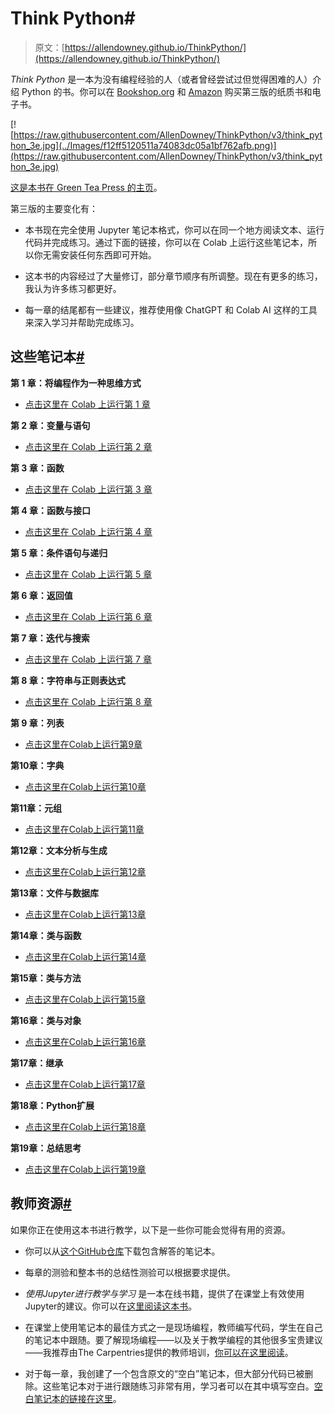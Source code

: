 # Think Python#

> 原文：[https://allendowney.github.io/ThinkPython/](https://allendowney.github.io/ThinkPython/)

*Think Python* 是一本为没有编程经验的人（或者曾经尝试过但觉得困难的人）介绍 Python 的书。你可以在 [Bookshop.org](https://bookshop.org/a/98697/9781098155438) 和 [Amazon](https://www.amazon.com/_/dp/1098155432?smid=ATVPDKIKX0DER&amp;_encoding=UTF8&amp;tag=oreilly20-20&amp;_encoding=UTF8&amp;tag=greenteapre01-20&amp;linkCode=ur2&amp;linkId=e2a529f94920295d27ec8a06e757dc7c&amp;camp=1789&amp;creative=9325) 购买第三版的纸质书和电子书。

[![https://raw.githubusercontent.com/AllenDowney/ThinkPython/v3/think_python_3e.jpg](../Images/f12ff5120511a74083dc05a1bf762afb.png)](https://raw.githubusercontent.com/AllenDowney/ThinkPython/v3/think_python_3e.jpg)

[这是本书在 Green Tea Press 的主页](https://greenteapress.com/wp/think-python-3rd-edition/)。

第三版的主要变化有：

+   本书现在完全使用 Jupyter 笔记本格式，你可以在同一个地方阅读文本、运行代码并完成练习。通过下面的链接，你可以在 Colab 上运行这些笔记本，所以你无需安装任何东西即可开始。

+   这本书的内容经过了大量修订，部分章节顺序有所调整。现在有更多的练习，我认为许多练习都更好。

+   每一章的结尾都有一些建议，推荐使用像 ChatGPT 和 Colab AI 这样的工具来深入学习并帮助完成练习。

## 这些笔记本[#](#the-notebooks "Link to this heading")

**第 1 章：将编程作为一种思维方式**

+   [点击这里在 Colab 上运行第 1 章](https://colab.research.google.com/github/AllenDowney/ThinkPython/blob/v3/chapters/chap01.ipynb)

**第 2 章：变量与语句**

+   [点击这里在 Colab 上运行第 2 章](https://colab.research.google.com/github/AllenDowney/ThinkPython/blob/v3/chapters/chap02.ipynb)

**第 3 章：函数**

+   [点击这里在 Colab 上运行第 3 章](https://colab.research.google.com/github/AllenDowney/ThinkPython/blob/v3/chapters/chap03.ipynb)

**第 4 章：函数与接口**

+   [点击这里在 Colab 上运行第 4 章](https://colab.research.google.com/github/AllenDowney/ThinkPython/blob/v3/chapters/chap04.ipynb)

**第 5 章：条件语句与递归**

+   [点击这里在 Colab 上运行第 5 章](https://colab.research.google.com/github/AllenDowney/ThinkPython/blob/v3/chapters/chap05.ipynb)

**第 6 章：返回值**

+   [点击这里在 Colab 上运行第 6 章](https://colab.research.google.com/github/AllenDowney/ThinkPython/blob/v3/chapters/chap06.ipynb)

**第 7 章：迭代与搜索**

+   [点击这里在 Colab 上运行第 7 章](https://colab.research.google.com/github/AllenDowney/ThinkPython/blob/v3/chapters/chap07.ipynb)

**第 8 章：字符串与正则表达式**

+   [点击这里在 Colab 上运行第 8 章](https://colab.research.google.com/github/AllenDowney/ThinkPython/blob/v3/chapters/chap08.ipynb)

**第 9 章：列表**

+   [点击这里在Colab上运行第9章](https://colab.research.google.com/github/AllenDowney/ThinkPython/blob/v3/chapters/chap09.ipynb)

**第10章：字典**

+   [点击这里在Colab上运行第10章](https://colab.research.google.com/github/AllenDowney/ThinkPython/blob/v3/chapters/chap10.ipynb)

**第11章：元组**

+   [点击这里在Colab上运行第11章](https://colab.research.google.com/github/AllenDowney/ThinkPython/blob/v3/chapters/chap11.ipynb)

**第12章：文本分析与生成**

+   [点击这里在Colab上运行第12章](https://colab.research.google.com/github/AllenDowney/ThinkPython/blob/v3/chapters/chap12.ipynb)

**第13章：文件与数据库**

+   [点击这里在Colab上运行第13章](https://colab.research.google.com/github/AllenDowney/ThinkPython/blob/v3/chapters/chap13.ipynb)

**第14章：类与函数**

+   [点击这里在Colab上运行第14章](https://colab.research.google.com/github/AllenDowney/ThinkPython/blob/v3/chapters/chap14.ipynb)

**第15章：类与方法**

+   [点击这里在Colab上运行第15章](https://colab.research.google.com/github/AllenDowney/ThinkPython/blob/v3/chapters/chap15.ipynb)

**第16章：类与对象**

+   [点击这里在Colab上运行第16章](https://colab.research.google.com/github/AllenDowney/ThinkPython/blob/v3/chapters/chap16.ipynb)

**第17章：继承**

+   [点击这里在Colab上运行第17章](https://colab.research.google.com/github/AllenDowney/ThinkPython/blob/v3/chapters/chap17.ipynb)

**第18章：Python扩展**

+   [点击这里在Colab上运行第18章](https://colab.research.google.com/github/AllenDowney/ThinkPython/blob/v3/chapters/chap18.ipynb)

**第19章：总结思考**

+   [点击这里在Colab上运行第19章](https://colab.research.google.com/github/AllenDowney/ThinkPython/blob/v3/chapters/chap19.ipynb)

## 教师资源[#](#resources-for-teachers "链接到此标题")

如果你正在使用这本书进行教学，以下是一些你可能会觉得有用的资源。

+   你可以从[这个GitHub仓库](https://github.com/AllenDowney/ThinkPythonSolutions/tree/v3/soln)下载包含解答的笔记本。

+   每章的测验和整本书的总结性测验可以根据要求提供。

+   *使用Jupyter进行教学与学习* 是一本在线书籍，提供了在课堂上有效使用Jupyter的建议。你可以在[这里阅读这本书](https://jupyter4edu.github.io/jupyter-edu-book)。

+   在课堂上使用笔记本的最佳方式之一是现场编程，教师编写代码，学生在自己的笔记本中跟随。要了解现场编程——以及关于教学编程的其他很多宝贵建议——我推荐由The Carpentries提供的教师培训，[你可以在这里阅读](https://carpentries.github.io/instructor-training)。

+   对于每一章，我创建了一个包含原文的“空白”笔记本，但大部分代码已被删除。这些笔记本对于进行跟随练习非常有用，学习者可以在其中填写空白。[空白笔记本的链接在这里](https://allendowney.github.io/ThinkPython/blank.html)。
